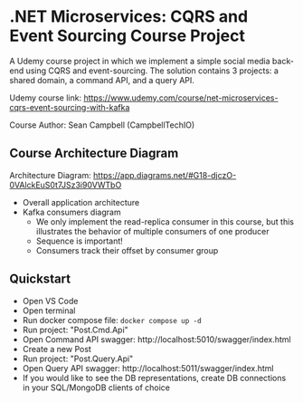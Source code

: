 # .NET Microservices: CQRS and Event Sourcing Course Project

A Udemy course project in which we implement a simple social media back-end using CQRS and event-sourcing.
The solution contains 3 projects: a shared domain, a command API, and a query API.

Udemy course link:
https://www.udemy.com/course/net-microservices-cqrs-event-sourcing-with-kafka

Course Author: Sean Campbell (CampbellTechIO)

## Course Architecture Diagram

Architecture Diagram:
https://app.diagrams.net/#G18-djczO-0VAlckEuS0t7JSz3i90VWTbO

* Overall application architecture
* Kafka consumers diagram
    - We only implement the read-replica consumer in this course, but this illustrates the behavior of multiple consumers of one producer
    - Sequence is important!
    - Consumers track their offset by consumer group

## Quickstart

* Open VS Code
* Open terminal
* Run docker compose file: `docker compose up -d`
* Run project: "Post.Cmd.Api"
* Open Command API swagger: http://localhost:5010/swagger/index.html
* Create a new Post
* Run project: "Post.Query.Api"
* Open Query API swagger: http://localhost:5011/swagger/index.html
* If you would like to see the DB representations, create DB connections in your SQL/MongoDB clients of choice